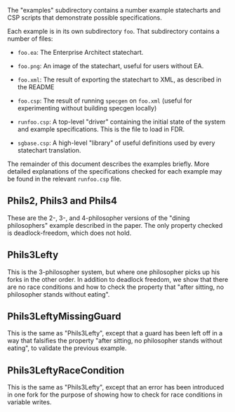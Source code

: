 The "examples" subdirectory contains a number example statecharts and CSP
scripts that demonstrate possible specifications.

Each example is in its own subdirectory `foo`.  That subdirectory contains a number of files:

- `foo.ea`: The Enterprise Architect statechart.

- `foo.png`: An image of the statechart, useful for users without EA.

- `foo.xml`: The result of exporting the statechart to XML, as described in the
  README

- `foo.csp`: The result of running `specgen` on `foo.xml` (useful for experimenting
   without building specgen locally)

- `runfoo.csp`: A top-level "driver" containing the initial state of the system
  and example specifications.  This is the file to load in FDR.

- `sgbase.csp`: A high-level "library" of useful definitions used by every
  statechart translation.

The remainder of this document describes the examples briefly.  More detailed
explanations of the specifications checked for each example may be found in the
relevant `runfoo.csp` file.

## Phils2, Phils3 and Phils4

These are the 2-, 3-, and 4-philosopher versions of the "dining philosophers"
example described in the paper.  The only property checked is deadlock-freedom,
which does not hold.


## Phils3Lefty

This is the 3-philosopher system, but where one philosopher picks up his forks
in the other order.  In addition to deadlock freedom, we show that there are no
race conditions and how to check the property that "after sitting, no
philosopher stands without eating".


## Phils3LeftyMissingGuard

This is the same as "Phils3Lefty", except that a guard has been left off in a
way that falsifies the property "after sitting, no philosopher stands without
eating", to validate the previous example.


## Phils3LeftyRaceCondition

This is the same as "Phils3Lefty", except that an error has been introduced in
one fork for the purpose of showing how to check for race conditions in variable
writes.
